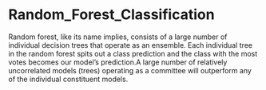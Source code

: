 # Random_Forest_Classification
Random forest, like its name implies, consists of a large number of individual decision trees that operate as an ensemble. Each individual tree in the random forest spits out a class prediction and the class with the most votes becomes our model’s prediction.A large number of relatively uncorrelated models (trees) operating as a committee will outperform any of the individual constituent models.

